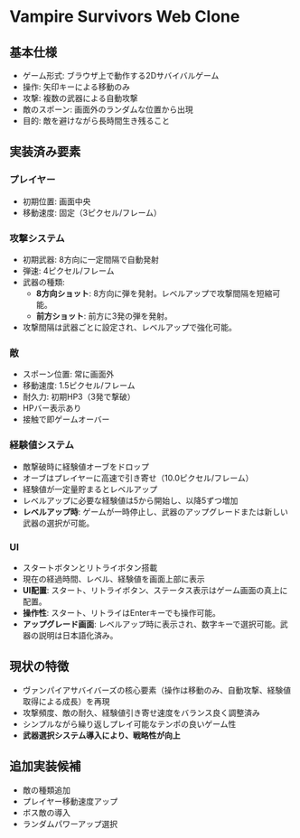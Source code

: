 # Vampire Survivors Web Clone

## 基本仕様

*   ゲーム形式: ブラウザ上で動作する2Dサバイバルゲーム
*   操作: 矢印キーによる移動のみ
*   攻撃: 複数の武器による自動攻撃
*   敵のスポーン: 画面外のランダムな位置から出現
*   目的: 敵を避けながら長時間生き残ること

## 実装済み要素

### プレイヤー

*   初期位置: 画面中央
*   移動速度: 固定（3ピクセル/フレーム）

### 攻撃システム

*   初期武器: 8方向に一定間隔で自動発射
*   弾速: 4ピクセル/フレーム
*   武器の種類:
    *   **8方向ショット**: 8方向に弾を発射。レベルアップで攻撃間隔を短縮可能。
    *   **前方ショット**: 前方に3発の弾を発射。
*   攻撃間隔は武器ごとに設定され、レベルアップで強化可能。

### 敵

*   スポーン位置: 常に画面外
*   移動速度: 1.5ピクセル/フレーム
*   耐久力: 初期HP3（3発で撃破）
*   HPバー表示あり
*   接触で即ゲームオーバー

### 経験値システム

*   敵撃破時に経験値オーブをドロップ
*   オーブはプレイヤーに高速で引き寄せ（10.0ピクセル/フレーム）
*   経験値が一定量貯まるとレベルアップ
*   レベルアップに必要な経験値は5から開始し、以降5ずつ増加
*   **レベルアップ時**: ゲームが一時停止し、武器のアップグレードまたは新しい武器の選択が可能。

### UI

*   スタートボタンとリトライボタン搭載
*   現在の経過時間、レベル、経験値を画面上部に表示
*   **UI配置**: スタート、リトライボタン、ステータス表示はゲーム画面の真上に配置。
*   **操作性**: スタート、リトライはEnterキーでも操作可能。
*   **アップグレード画面**: レベルアップ時に表示され、数字キーで選択可能。武器の説明は日本語化済み。

## 現状の特徴

*   ヴァンパイアサバイバーズの核心要素（操作は移動のみ、自動攻撃、経験値取得による成長）を再現
*   攻撃頻度、敵の耐久、経験値引き寄せ速度をバランス良く調整済み
*   シンプルながら繰り返しプレイ可能なテンポの良いゲーム性
*   **武器選択システム導入により、戦略性が向上**

## 追加実装候補

*   敵の種類追加
*   プレイヤー移動速度アップ
*   ボス敵の導入
*   ランダムパワーアップ選択

